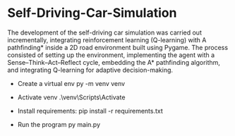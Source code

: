 # Self-Driving-Car-Simulation

The development of the self-driving car simulation was carried out incrementally, integrating reinforcement learning (Q-learning) with A pathfinding* inside a 2D road environment built using Pygame. The process consisted of setting up the environment, implementing the agent with a Sense–Think–Act–Reflect cycle, embedding the A* pathfinding algorithm, and integrating Q-learning for adaptive decision-making.

- Create a virtual env
py -m venv venv

- Activate venv
.\venv\Scripts\Activate

- Install requirements:
pip install -r requirements.txt

- Run the program
py main.py
